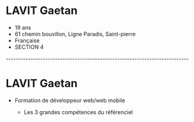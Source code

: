 <h1>LAVIT Gaetan</h1>
  <ul>
    <li>19 ans</li>
    <li>61 chemin bouvillon, Ligne Paradis, Saint-pierre</li>
    <li>Française</li>
   <li>SECTION 4</li>
 </ul>
 <p>--------------------------------------------------------------------------</p>
 
<h1>LAVIT Gaetan</h1>
  <ul>
  <li>Formation de développeur web/web mobile</li>
  <ul>
  <li>Les 3 grandes compétences du référenciel</li>
